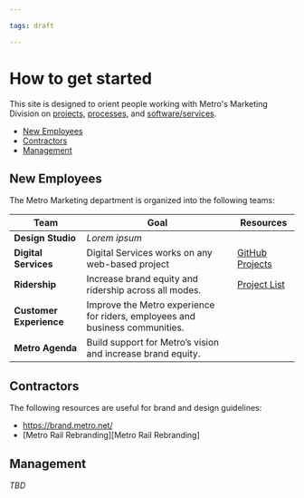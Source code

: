 ```yaml
---

tags: draft

---
```


# How to get started

This site is designed to orient people working with Metro's Marketing Division on [projects](../projects/index.md), [processes](../processes/index.md), and [software/services](../software/index.md).

<!-- no toc -->
- [New Employees](#new-employees)
- [Contractors](#contractors)
- [Management](#management)

## New Employees

The Metro Marketing department is organized into the following teams:

|Team|Goal|Resources|
---|---|---|
**Design Studio**|*Lorem ipsum*|
**Digital Services**|Digital Services works on any web-based project|[GitHub Projects](https://github.com/LACMTA/metro-projects)
**Ridership**|Increase brand equity and ridership across all modes.|[Project List](https://paper.dropbox.com/doc/Team-1-Assignment-List--BT6eUad32wYMZGKFa1W5A59QAQ-JoCIFCinaEALhSq41dJpw)
**Customer Experience**|Improve the Metro experience  for riders, employees and business communities.
**Metro Agenda**|Build support for Metro’s vision and increase brand equity.

## Contractors

The following resources are useful for brand and design guidelines:

- https://brand.metro.net/
- [Metro Rail Rebranding][Metro Rail Rebranding]

## Management

*TBD*
